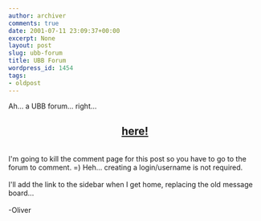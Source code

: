 ```yaml
---
author: archiver
comments: true
date: 2001-07-11 23:09:37+00:00
excerpt: None
layout: post
slug: ubb-forum
title: UBB Forum
wordpress_id: 1454
tags:
- oldpost
---
```


Ah... a UBB forum... right...<br /><center><h2><a href="http://www.oliverweb.com/cgi-bin/ultraboard/UltraBoard.pl">here!</a></h2></center><br />I'm going to kill the comment page for this post so you have to go to the forum to comment. =) Heh... creating a login/username is not required.<br /><br />I'll add the link to the sidebar when I get home, replacing the old message board...<br /><br />-Oliver
